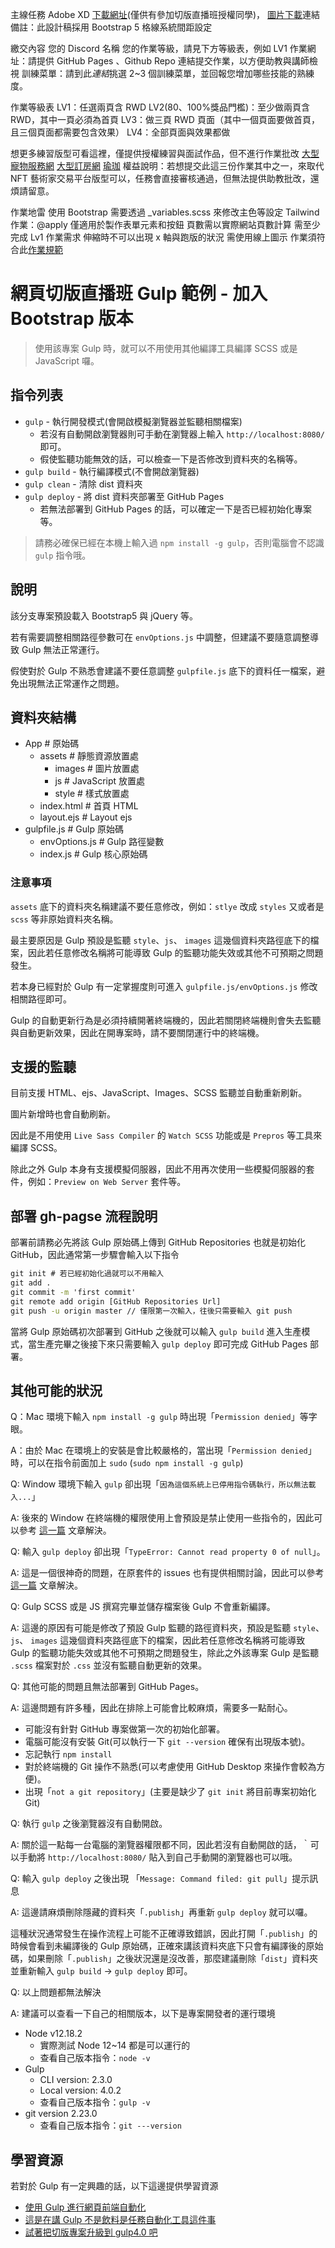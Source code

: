 主線任務
Adobe XD [下載網址](https://xd.adobe.com/view/bcf8f7eb-689c-4850-b531-a78259c0cdd8-e9ab/grid/)(僅供有參加切版直播班授權同學)，
[圖片下載](https://github.com/hexschool/2022-web-layout-training)連結
備註：此設計稿採用 Bootstrap 5 格線系統間距設定



繳交內容
您的 Discord 名稱
您的作業等級，請見下方等級表，例如 LV1
作業網址：請提供 GitHub Pages 、Github Repo 連結提交作業，以方便助教與講師檢視
訓練菜單：請到此*連結*挑選 2~3 個訓練菜單，並回報您增加哪些技能的熟練度。


作業等級表
LV1：任選兩頁含 RWD
LV2(80、100%獎品門檻)：至少做兩頁含 RWD，其中一頁必須為首頁
LV3：做三頁 RWD 頁面（其中一個頁面要做首頁，且三個頁面都需要包含效果）
LV4：全部頁面與效果都做


想更多練習版型可看這裡，僅提供授權練習與面試作品，但不進行作業批改
[大型寵物服務網](https://xd.adobe.com/view/2c355bc0-1368-4995-b20d-9882992c75b0-7966/screen/69b72d39-0e8e-4849-96a2-617108c70de1/)
[大型訂房網](https://xd.adobe.com/view/0cf6ec93-07a3-492f-58f2-9767ba1cfdfb-7ac7/)
[瑜珈](https://xd.adobe.com/view/ddcefee3-3028-48a2-8840-4d3ba00e8807-889d/)
權益說明：若想提交此這三份作業其中之一，來取代 NFT 藝術家交易平台版型可以，任務會直接審核通過，但無法提供助教批改，還煩請留意。



作業地雷
使用 Bootstrap 需要透過 _variables.scss 來修改主色等設定
Tailwind 作業：@apply 僅適用於製作表單元素和按鈕
頁數需以實際網站頁數計算
需至少完成 Lv1 作業需求
伸縮時不可以出現 x 軸與跑版的狀況
需使用線上圖示
作業須符合此[作業規範](https://hackmd.io/XbKPYiE9Ru6G0sAfB5PBJw)



# 網頁切版直播班 Gulp 範例 - 加入 Bootstrap 版本

> 使用該專案 Gulp 時，就可以不用使用其他編譯工具編譯 SCSS 或是 JavaScript 囉。

## 指令列表

- `gulp` - 執行開發模式(會開啟模擬瀏覽器並監聽相關檔案)
  - 若沒有自動開啟瀏覽器則可手動在瀏覽器上輸入 `http://localhost:8080/` 即可。
  - 假使監聽功能無效的話，可以檢查一下是否修改到資料夾的名稱等。
- `gulp build` - 執行編譯模式(不會開啟瀏覽器)
- `gulp clean` - 清除 dist 資料夾
- `gulp deploy` - 將 dist 資料夾部署至 GitHub Pages
  - 若無法部署到 GitHub Pages 的話，可以確定一下是否已經初始化專案等。

> 請務必確保已經在本機上輸入過 `npm install -g gulp`，否則電腦會不認識 `gulp` 指令哦。

## 說明

該分支專案預設載入 Bootstrap5 與 jQuery 等。

若有需要調整相關路徑參數可在 `envOptions.js` 中調整，但建議不要隨意調整導致 Gulp 無法正常運行。

假使對於 Gulp 不熟悉會建議不要任意調整 `gulpfile.js` 底下的資料任一檔案，避免出現無法正常運作之問題。

## 資料夾結構

- App # 原始碼
  - assets # 靜態資源放置處
    - images # 圖片放置處
    - js # JavaScript 放置處
    - style # 樣式放置處
  - index.html # 首頁 HTML
  - layout.ejs # Layout ejs
- gulpfile.js # Gulp 原始碼
  - envOptions.js # Gulp 路徑變數
  - index.js # Gulp 核心原始碼

### 注意事項

`assets` 底下的資料夾名稱建議不要任意修改，例如：`stlye` 改成 `styles` 又或者是 `scss` 等非原始資料夾名稱。

最主要原因是 Gulp 預設是監聽 `style`、`js`、 `images` 這幾個資料夾路徑底下的檔案，因此若任意修改名稱將可能導致 Gulp 的監聽功能失效或其他不可預期之問題發生。

若本身已經對於 Gulp 有一定掌握度則可進入 `gulpfile.js/envOptions.js` 修改相關路徑即可。

Gulp 的自動更新行為是必須持續開著終端機的，因此若關閉終端機則會失去監聽與自動更新效果，因此在開專案時，請不要關閉運行中的終端機。

## 支援的監聽

目前支援 HTML、ejs、JavaScript、Images、SCSS 監聽並自動重新刷新。

圖片新增時也會自動刷新。

因此是不用使用 `Live Sass Compiler` 的 `Watch SCSS` 功能或是 `Prepros` 等工具來編譯 SCSS。

除此之外 Gulp 本身有支援模擬伺服器，因此不用再次使用一些模擬伺服器的套件，例如：`Preview on Web Server` 套件等。

## 部署 gh-pagse 流程說明

部署前請務必先將該 Gulp 原始碼上傳到 GitHub Repositories 也就是初始化 GitHub，因此通常第一步驟會輸入以下指令

```cmd
git init # 若已經初始化過就可以不用輸入
git add .
git commit -m 'first commit'
git remote add origin [GitHub Repositories Url]
git push -u origin master // 僅限第一次輸入，往後只需要輸入 git push
```

當將 Gulp 原始碼初次部署到 GitHub 之後就可以輸入 `gulp build` 進入生產模式，當生產完畢之後接下來只需要輸入 `gulp deploy` 即可完成 GitHub Pages 部署。

## 其他可能的狀況

Q：Mac 環境下輸入 `npm install -g gulp` 時出現「`Permission denied`」等字眼。

A：由於 Mac 在環境上的安裝是會比較嚴格的，當出現「`Permission denied`」時，可以在指令前面加上 `sudo` (`sudo npm install -g gulp`)

Q: Window 環境下輸入 `gulp` 卻出現「`因為這個系統上已停用指令碼執行，所以無法載入...`」

A: 後來的 Window 在終端機的權限使用上會預設是禁止使用一些指令的，因此可以參考 [這一篇](https://hsiangfeng.github.io/other/20200510/1067127387/) 文章解決。

Q: 輸入 `gulp deploy` 卻出現「`TypeError: Cannot read property 0 of null`」。

A: 這是一個很神奇的問題，在原套件的 issues 也有提供相關討論，因此可以參考 [這一篇](https://hsiangfeng.github.io/gulp/20191220/1507807439/) 文章解決。

Q: Gulp SCSS 或是 JS 撰寫完畢並儲存檔案後 Gulp 不會重新編譯。

A: 這邊的原因有可能是修改了預設 Gulp 監聽的路徑資料夾，預設是監聽 `style`、`js`、 `images` 這幾個資料夾路徑底下的檔案，因此若任意修改名稱將可能導致 Gulp 的監聽功能失效或其他不可預期之問題發生，除此之外該專案 Gulp 是監聽 `.scss` 檔案對於 `.css` 並沒有監聽自動更新的效果。

Q: 其他可能的問題且無法部署到 GitHub Pages。

A: 這邊問題有許多種，因此在排除上可能會比較麻煩，需要多一點耐心。

- 可能沒有針對 GitHub 專案做第一次的初始化部署。
- 電腦可能沒有安裝 Git(可以執行一下 `git --version` 確保有出現版本號)。
- 忘記執行 `npm install`
- 對於終端機的 Git 操作不熟悉(可以考慮使用 GitHub Desktop 來操作會較為方便)。
- 出現「`not a git repository`」(主要是缺少了 `git init` 將目前專案初始化 Git)

Q: 執行 `gulp` 之後瀏覽器沒有自動開啟。

A: 關於這一點每一台電腦的瀏覽器權限都不同，因此若沒有自動開啟的話，｀可以手動將 `http://localhost:8080/` 貼入到自己手動開的瀏覽器也可以哦。

Q: 輸入 `gulp deploy` 之後出現 「`Message: Command filed: git pull`」提示訊息

A: 這邊請麻煩刪除隱藏的資料夾「`.publish`」再重新 `gulp deploy` 就可以囉。

這種狀況通常發生在操作流程上可能不正確導致錯誤，因此打開「`.publish`」的時候會看到未編譯後的 Gulp 原始碼，正確來講該資料夾底下只會有編譯後的原始碼，如果刪除「`.publish`」之後狀況還是沒改善，那麼建議刪除「`dist`」資料夾並重新輸入 `gulp build` → `gulp deploy` 即可。

Q: 以上問題都無法解決

A: 建議可以查看一下自己的相關版本，以下是專案開發者的運行環境

- Node v12.18.2
  - 實際測試 Node 12~14 都是可以運行的
  - 查看自己版本指令：`node -v`
- Gulp
  - CLI version: 2.3.0
  - Local version: 4.0.2
  - 查看自己版本指令：`gulp -v`
- git version 2.23.0
  - 查看自己版本指令：`git ---version`

## 學習資源

若對於 Gulp 有一定興趣的話，以下這邊提供學習資源

- [使用 Gulp 進行網頁前端自動化](https://courses.hexschool.com/p/gulp)
- [這是在講 Gulp 不是飲料是任務自動化工具這件事](https://hsiangfeng.github.io/tags/%E9%80%99%E6%98%AF%E5%9C%A8%E8%AC%9B-Gulp-%E4%B8%8D%E6%98%AF%E9%A3%B2%E6%96%99%E6%98%AF%E4%BB%BB%E5%8B%99%E8%87%AA%E5%8B%95%E5%8C%96%E5%B7%A5%E5%85%B7%E9%80%99%E4%BB%B6%E4%BA%8B/page/2/)
- [試著把切版專案升級到 gulp4.0 吧](https://ithelp.ithome.com.tw/users/20104132/ironman/2921)
